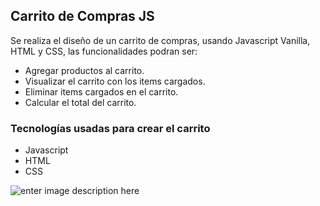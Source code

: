 ## Carrito de Compras JS

Se realiza el diseño de un carrito de compras, usando Javascript Vanilla, HTML y CSS, las funcionalidades podran ser:

- Agregar productos al carrito.
- Visualizar el carrito con los items cargados.
- Eliminar items cargados en el carrito.
- Calcular el total del carrito.

### Tecnologías usadas para crear el carrito

* Javascript
* HTML
* CSS 


![enter image description here](https://www.azulschool.net/wp-content/uploads/2020/05/HTML-CSS-y-JavaScript-el-est%C3%A1ndar-universal.png)
